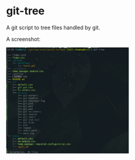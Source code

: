 # git-tree

A git script to tree files handled by git.

A screenshot:

<img src="./docs/git-tree.png" style="width: 65%"/>
